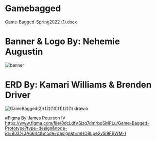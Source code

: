 # Gamebagged

[Game-Bagged-Spring2022 (1).docx](https://github.com/JamesPetersonIV/gamebagged4000/files/10158094/Game-Bagged-Spring2022.1.docx)

# Banner & Logo By: Nehemie Augustin

![banner](https://user-images.githubusercontent.com/61022550/205749415-7707f156-0d76-4ef6-87c2-de80924a1e4b.png)

# ERD By: Kamari Williams & Brenden Driver
![GameBagged(2)(12)(10)(1)(2)(1) drawio](https://user-images.githubusercontent.com/61022550/205752345-0340d26a-83c2-475f-8e51-f266c874d38a.png)

#Figma By:James Peterson IV
https://www.figma.com/file/8dcLdtVSjzq7dmrbqSMPLu/Game-Bagged-Prototype?type=design&node-id=903%3A6644&mode=design&t=mHOBLpe2vSl9FBWM-1
